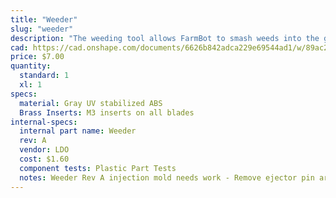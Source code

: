 ```yaml
---
title: "Weeder"
slug: "weeder"
description: "The weeding tool allows FarmBot to smash weeds into the ground, thereby killing them via mechanical disruption. The tool consists of a base component and interchangeable implements that allow you to customize the tool for your soil conditions and types of weeds."
cad: https://cad.onshape.com/documents/6626b842adca229e69544ad1/w/89ac2637f82d915f22c2bcd0/e/4452cc96fe86fa3a408ffee2?renderMode=0&uiState=6255086e1ad350015b485f95
price: $7.00
quantity:
  standard: 1
  xl: 1
specs:
  material: Gray UV stabilized ABS
  Brass Inserts: M3 inserts on all blades
internal-specs:
  internal part name: Weeder
  rev: A
  vendor: LDO
  cost: $1.60
  component tests: Plastic Part Tests
  notes: Weeder Rev A injection mold needs work - Remove ejector pin artifacts on bottom inside of part.
---
```

